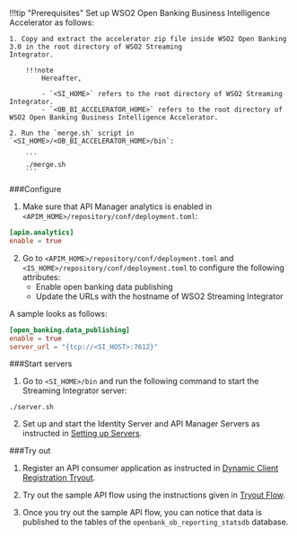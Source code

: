 !!!tip "Prerequisites"
    Set up WSO2 Open Banking Business Intelligence Accelerator as follows:
    
    1. Copy and extract the accelerator zip file inside WSO2 Open Banking 3.0 in the root directory of WSO2 Streaming 
    Integrator.
        
        !!!note
            Hereafter,
            
            - `<SI_HOME>` refers to the root directory of WSO2 Streaming Integrator.
            - `<OB_BI_ACCELERATOR_HOME>` refers to the root directory of WSO2 Open Banking Business Intelligence Accelerator.

    2. Run the `merge.sh` script in `<SI_HOME>/<OB_BI_ACCELERATOR_HOME>/bin`:
    
        ```
        ./merge.sh
        ```

###Configure
1. Make sure that API Manager analytics is enabled in `<APIM_HOME>/repository/conf/deployment.toml`:
```toml
[apim.analytics]
enable = true
```
2. Go to `<APIM_HOME>/repository/conf/deployment.toml` and `<IS_HOME>/repository/conf/deployment.toml` to configure the 
following attributes:
    - Enable open banking data publishing
    - Update the URLs with the hostname of WSO2 Streaming Integrator 
    
A sample looks as follows:
```toml
[open_banking.data_publishing]
enable = true
server_url = "{tcp://<SI_HOST>:7612}"
```

###Start servers
1. Go to `<SI_HOME>/bin` and run the following command to start the Streaming Integrator server:
```
./server.sh
```
2. Set up and start the Identity Server and API Manager Servers as instructed in [Setting up Servers](setting-up-servers.md).

###Try out
1. Register an API consumer application as instructed  in [Dynamic Client Registration Tryout](dynamic-client-registration-try-out.md). 

2. Try out the sample API flow using the instructions given in [Tryout Flow](publish-an-api.md).

3. Once you try out the sample API flow, you can notice that data is published to the tables of the `openbank_ob_reporting_statsdb` 
database. 
